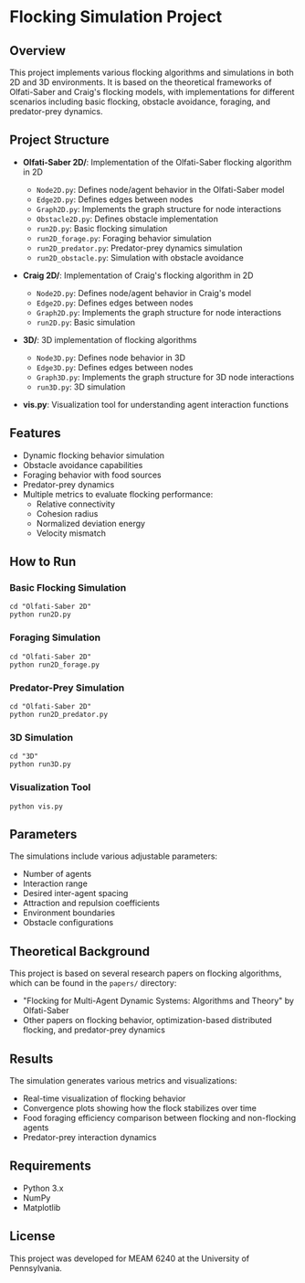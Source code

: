 # Flocking Simulation Project

## Overview
This project implements various flocking algorithms and simulations in both 2D and 3D environments. It is based on the theoretical frameworks of Olfati-Saber and Craig's flocking models, with implementations for different scenarios including basic flocking, obstacle avoidance, foraging, and predator-prey dynamics.

## Project Structure
- **Olfati-Saber 2D/**: Implementation of the Olfati-Saber flocking algorithm in 2D
  - `Node2D.py`: Defines node/agent behavior in the Olfati-Saber model
  - `Edge2D.py`: Defines edges between nodes
  - `Graph2D.py`: Implements the graph structure for node interactions
  - `Obstacle2D.py`: Defines obstacle implementation
  - `run2D.py`: Basic flocking simulation
  - `run2D_forage.py`: Foraging behavior simulation
  - `run2D_predator.py`: Predator-prey dynamics simulation
  - `run2D_obstacle.py`: Simulation with obstacle avoidance

- **Craig 2D/**: Implementation of Craig's flocking algorithm in 2D
  - `Node2D.py`: Defines node/agent behavior in Craig's model
  - `Edge2D.py`: Defines edges between nodes
  - `Graph2D.py`: Implements the graph structure for node interactions
  - `run2D.py`: Basic simulation

- **3D/**: 3D implementation of flocking algorithms
  - `Node3D.py`: Defines node behavior in 3D
  - `Edge3D.py`: Defines edges between nodes
  - `Graph3D.py`: Implements the graph structure for 3D node interactions
  - `run3D.py`: 3D simulation

- **vis.py**: Visualization tool for understanding agent interaction functions

## Features
- Dynamic flocking behavior simulation
- Obstacle avoidance capabilities
- Foraging behavior with food sources
- Predator-prey dynamics
- Multiple metrics to evaluate flocking performance:
  - Relative connectivity
  - Cohesion radius
  - Normalized deviation energy
  - Velocity mismatch

## How to Run

### Basic Flocking Simulation
```
cd "Olfati-Saber 2D"
python run2D.py
```

### Foraging Simulation
```
cd "Olfati-Saber 2D"
python run2D_forage.py
```

### Predator-Prey Simulation
```
cd "Olfati-Saber 2D"
python run2D_predator.py
```

### 3D Simulation
```
cd "3D"
python run3D.py
```

### Visualization Tool
```
python vis.py
```

## Parameters
The simulations include various adjustable parameters:
- Number of agents
- Interaction range
- Desired inter-agent spacing
- Attraction and repulsion coefficients
- Environment boundaries
- Obstacle configurations

## Theoretical Background
This project is based on several research papers on flocking algorithms, which can be found in the `papers/` directory:
- "Flocking for Multi-Agent Dynamic Systems: Algorithms and Theory" by Olfati-Saber
- Other papers on flocking behavior, optimization-based distributed flocking, and predator-prey dynamics

## Results
The simulation generates various metrics and visualizations:
- Real-time visualization of flocking behavior
- Convergence plots showing how the flock stabilizes over time
- Food foraging efficiency comparison between flocking and non-flocking agents
- Predator-prey interaction dynamics

## Requirements
- Python 3.x
- NumPy
- Matplotlib

## License
This project was developed for MEAM 6240 at the University of Pennsylvania. 